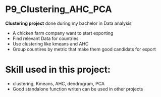 # P9_Clustering_AHC_PCA

**Clustering project** done during my bachelor in Data analysis

- A chicken farm company want to start exporting
- Find relevant Data for countries
- Use clustering like kmeans and AHC
- Group countires by metric that make them good candidats for export



 # Skill used in this project:
- clustering, Kmeans, AHC, dendrogram, PCA
- Good standalone function writen can be used in other projects
